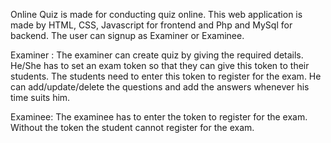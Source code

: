 Online Quiz is made for conducting quiz online. This web application is made by HTML, CSS, Javascript for frontend and Php and MySql for backend.
The user can signup as Examiner or Examinee.

Examiner : 
The examiner can create quiz by giving the required details. He/She has to set an exam token so that they can give this token to their students. The students need to enter this token to register for the exam.
He can add/update/delete the questions and add the answers whenever his time suits him.

Examinee: 
The examinee has to enter the token to register for the exam. Without the token the student cannot register for the exam.
